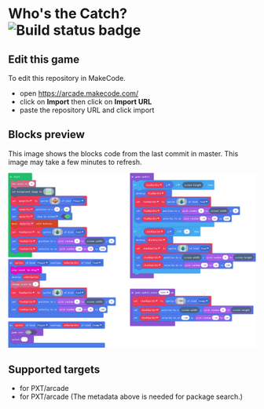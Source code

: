 # Who's the Catch? ![Build status badge](https://github.com/babywrassler/ocean-adventure/workflows/MakeCode/badge.svg)

## Edit this game

To edit this repository in MakeCode.

* open https://arcade.makecode.com/
* click on **Import** then click on **Import URL**
* paste the repository URL and click import

## Blocks preview

This image shows the blocks code from the last commit in master.
This image may take a few minutes to refresh.

![A rendered view of the blocks](https://github.com/babywrassler/ocean-adventure/raw/master/.makecode/blocks.png)

## Supported targets

* for PXT/arcade
* for PXT/arcade
(The metadata above is needed for package search.)

